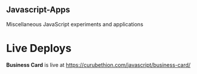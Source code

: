 ## Javascript-Apps
 Miscellaneous JavaScript experiments and applications

# Live Deploys

**Business Card** is live at https://curubethion.com/javascript/business-card/
